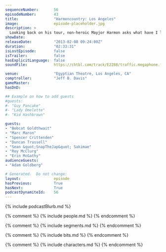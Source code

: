 ```yaml
---
sequenceNumber:       56
episodeNumber:        43
title:                "Harmoncountry: Los Angeles"
image:                episode-placeholder.jpg
description: >
  Looking back on his tour, non-heroic Mayjor Harmon asks what have I learned (spoiler: he doesn't know) with friends Bobcat Goldthwait, Marc Maron and Duncan Trussell in an epic show at L.A's Egyptian Theater.
showDate:             
releaseDate:          "2013-02-08 09:24:00Z"
duration:             "02:33:31"
isLostEpisode:        false
isTrailer:            false
hasExplicitLanguage:  false
soundFile:            https://chtbl.com/track/E2288/traffic.megaphone.fm/STA9327404085.mp3?updated=1554492541

venue:                "Egyptian Theatre, Los Angeles, CA"
comptroller:          "Jeff B. Davis"
gameMaster:           
hasDnD:               

## Example on how to add guests
#guests:
#- "Guy Pancake"
#- "Lady Omelette"
#- "Kid Hashbrown"

guests:
- "Bobcat Goldthwait"
- "Marc Maron"
- "Spencer Crittenden"
- "Duncan Trussell"
- "Sean &quot;SnapTheJap&quot; Sakimae"
- "Roy McClurg"
- "Erin McGathy"
audienceGuests:
- "Adam Goldberg"

# Generated.  Do not change:
layout:               episode
hasPrevious:          True
hasNext:              True
podcastDynamiteId:    56
---
```


{% include podcastBlurb.md %}

{% comment %}
{% include people.md %}
{% endcomment %}

{% comment %}
{% include segments.md %}
{% endcomment %}

{% comment %}
{% include bits.md %}
{% endcomment %}

{% comment %}
{% include characters.md %}
{% endcomment %}
